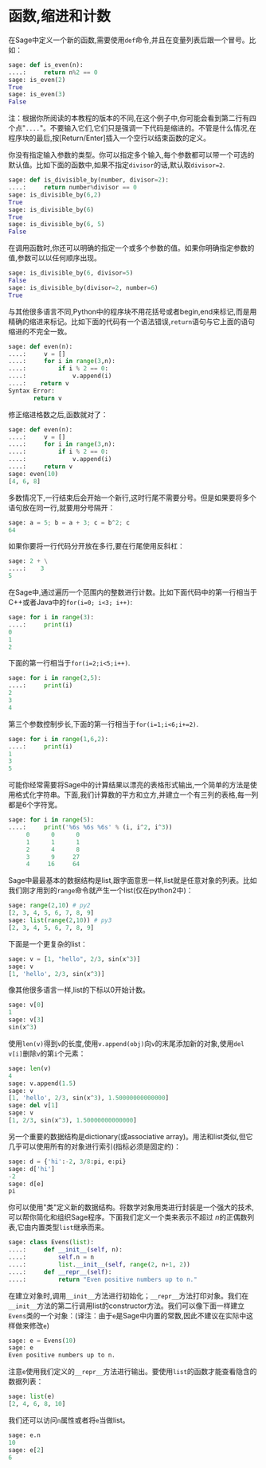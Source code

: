 # 函数,缩进和计数

在Sage中定义一个新的函数,需要使用`def`命令,并且在变量列表后跟一个冒号。比如：
```py
sage: def is_even(n):
....:     return n%2 == 0
sage: is_even(2)
True
sage: is_even(3)
False
```
注：根据你所阅读的本教程的版本的不同,在这个例子中,你可能会看到第二行有四个点"`....`"。不要输入它们,它们只是强调一下代码是缩进的。不管是什么情况,在程序块的最后,按[Return/Enter]插入一个空行以结束函数的定义。

你没有指定输入参数的类型。你可以指定多个输入,每个参数都可以带一个可选的默认值。比如下面的函数中,如果不指定`divisor`的话,默认取`divisor=2`.
```py
sage: def is_divisible_by(number, divisor=2):
....:     return number%divisor == 0
sage: is_divisible_by(6,2)
True
sage: is_divisible_by(6)
True
sage: is_divisible_by(6, 5)
False
```
在调用函数时,你还可以明确的指定一个或多个参数的值。如果你明确指定参数的值,参数可以以任何顺序出现。
```py
sage: is_divisible_by(6, divisor=5)
False
sage: is_divisible_by(divisor=2, number=6)
True
```
与其他很多语言不同,Python中的程序块不用花括号或者begin,end来标记,而是用精确的缩进来标记。比如下面的代码有一个语法错误,`return`语句与它上面的语句缩进的不完全一致。
```py
sage: def even(n):
....:     v = []
....:     for i in range(3,n):
....:         if i % 2 == 0:
....:             v.append(i)
....:    return v
Syntax Error:
       return v
```
修正缩进格数之后,函数就对了：
```py
sage: def even(n):
....:     v = []
....:     for i in range(3,n):
....:         if i % 2 == 0:
....:             v.append(i)
....:     return v
sage: even(10)
[4, 6, 8]
```
多数情况下,一行结束后会开始一个新行,这时行尾不需要分号。但是如果要将多个语句放在同一行,就要用分号隔开：
```py
sage: a = 5; b = a + 3; c = b^2; c
64
```
如果你要将一行代码分开放在多行,要在行尾使用反斜杠：
```py
sage: 2 + \
....:    3
5
```
在Sage中,通过遍历一个范围内的整数进行计数。比如下面代码中的第一行相当于C++或者Java中的`for(i=0; i<3; i++)`:
```py
sage: for i in range(3):
....:     print(i)
0
1
2
```
下面的第一行相当于`for(i=2;i<5;i++)`.
```py
sage: for i in range(2,5):
....:     print(i)
2
3
4
```
第三个参数控制步长,下面的第一行相当于`for(i=1;i<6;i+=2)`.
```py
sage: for i in range(1,6,2):
....:     print(i)
1
3
5
```
可能你经常需要将Sage中的计算结果以漂亮的表格形式输出,一个简单的方法是使用格式化字符串。下面,我们计算数的平方和立方,并建立一个有三列的表格,每一列都是6个字符宽。
```py
sage: for i in range(5):
....:     print('%6s %6s %6s' % (i, i^2, i^3))
     0      0      0
     1      1      1
     2      4      8
     3      9     27
     4     16     64
```
Sage中最最基本的数据结构是list,跟字面意思一样,list就是任意对象的列表。比如我们刚才用到的`range`命令就产生一个list(仅在python2中)：
```py
sage: range(2,10) # py2
[2, 3, 4, 5, 6, 7, 8, 9]
sage: list(range(2,10)) # py3
[2, 3, 4, 5, 6, 7, 8, 9]
```
下面是一个更复杂的list：
```py
sage: v = [1, "hello", 2/3, sin(x^3)]
sage: v
[1, 'hello', 2/3, sin(x^3)]
```
像其他很多语言一样,list的下标以0开始计数。
```py
sage: v[0]
1
sage: v[3]
sin(x^3)
```
使用`len(v)`得到`v`的长度,使用`v.append(obj)`向`v`的末尾添加新的对象,使用`del v[i]`删除`v`的第`i`个元素：
```py
sage: len(v)
4
sage: v.append(1.5)
sage: v
[1, 'hello', 2/3, sin(x^3), 1.50000000000000]
sage: del v[1]
sage: v
[1, 2/3, sin(x^3), 1.50000000000000]
```
另一个重要的数据结构是dictionary(或associative array)。用法和list类似,但它几乎可以使用所有的对象进行索引(指标必须是固定的)：
```py
sage: d = {'hi':-2, 3/8:pi, e:pi}
sage: d['hi']
-2
sage: d[e]
pi
```
你可以使用"类"定义新的数据结构。将数学对象用类进行封装是一个强大的技术,可以帮你简化和组织Sage程序。下面我们定义一个类来表示不超过 *n*的正偶数列表,它由内置类型`list`继承而来。
```py
sage: class Evens(list):
....:     def __init__(self, n):
....:         self.n = n
....:         list.__init__(self, range(2, n+1, 2))
....:     def __repr__(self):
....:         return "Even positive numbers up to n."
```
在建立对象时,调用`__init__`方法进行初始化；`__repr__`方法打印对象。我们在`__init__`方法的第二行调用list的constructor方法。我们可以像下面一样建立`Evens`类的一个对象：(译注：由于`e`是Sage中内置的常数,因此不建议在实际中这样做来修改`e`)
```py
sage: e = Evens(10)
sage: e
Even positive numbers up to n.
```
注意`e`使用我们定义的`__repr__`方法进行输出。要使用`list`的函数才能查看隐含的数据列表：
```py
sage: list(e)
[2, 4, 6, 8, 10]
```
我们还可以访问`n`属性或者将`e`当做list。
```py
sage: e.n
10
sage: e[2]
6
```